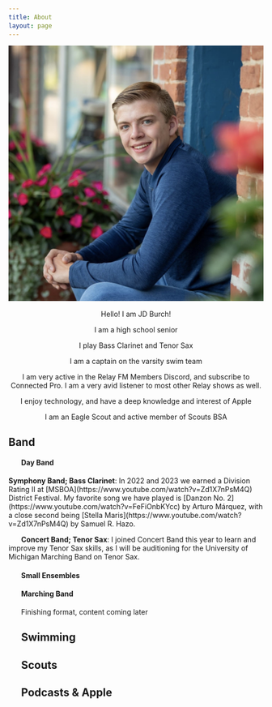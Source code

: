 ```yaml
---
title: About
layout: page
---
```


<img src="/assets/images/profilepfp.jpg" alt="test">

<center> <p>Hello! I am JD Burch!</p>
<p>I am a high school senior</p>
<p>I play Bass Clarinet and Tenor Sax</p>
<p>I am a captain on the varsity swim team</p>
<p>I am very active in the Relay FM Members Discord, and subscribe to Connected Pro. I am a very avid listener to most other Relay shows as well.</p>
<p>I enjoy technology, and have a deep knowledge and interest of Apple</p>
<p>I am an Eagle Scout and active member of Scouts BSA</p> </center>

<h2>Band</h2>

<div style="text-indent: 25px;"> <h4>Day Band</h4>
<b>Symphony Band; Bass Clarinet</b>: In 2022 and 2023 we earned a Division Rating II at [MSBOA](https://www.youtube.com/watch?v=Zd1X7nPsM4Q) District Festival. My favorite song we have played is [Danzon No. 2](https://www.youtube.com/watch?v=FeFiOnbKYcc) by Arturo Márquez, with a close second being [Stella Maris](https://www.youtube.com/watch?v=Zd1X7nPsM4Q) by Samuel R. Hazo.

<b>Concert Band; Tenor Sax</b>: I joined Concert Band this year to learn and improve my Tenor Sax skills, as I will be auditioning for the University of Michigan Marching Band on Tenor Sax.

<h4>Small Ensembles</h4>

<h4>Marching Band</h4>
<p>Finishing format, content coming later</p>

<h2>Swimming</h2>

<h2>Scouts</h2>

<h2>Podcasts & Apple</h2>
